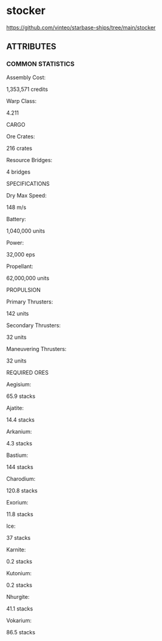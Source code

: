 # stocker
https://github.com/vinteo/starbase-ships/tree/main/stocker

## ATTRIBUTES
### COMMON STATISTICS

Assembly Cost:

1,353,571 credits

Warp Class:

4.211

CARGO

Ore Crates:

216 crates

Resource Bridges:

4 bridges

SPECIFICATIONS

Dry Max Speed:

148 m/s

Battery:

1,040,000 units

Power:

32,000 eps

Propellant:

62,000,000 units

PROPULSION

Primary Thrusters:

142 units

Secondary Thrusters:

32 units

Maneuvering Thrusters:

32 units

REQUIRED ORES

Aegisium:

65.9 stacks

Ajatite:

14.4 stacks

Arkanium:

4.3 stacks

Bastium:

144 stacks

Charodium:

120.8 stacks

Exorium:

11.8 stacks

Ice:

37 stacks

Karnite:

0.2 stacks

Kutonium:

0.2 stacks

Nhurgite:

41.1 stacks

Vokarium:

86.5 stacks